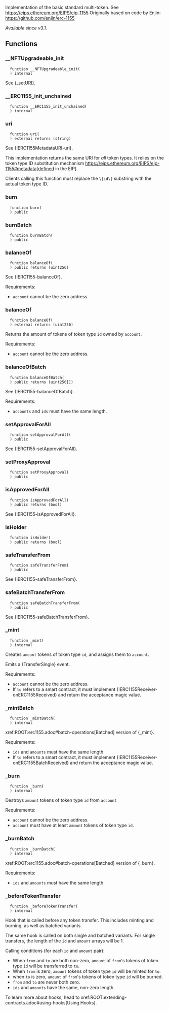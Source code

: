 

Implementation of the basic standard multi-token.
See https://eips.ethereum.org/EIPS/eip-1155
Originally based on code by Enjin: https://github.com/enjin/erc-1155

_Available since v3.1._

## Functions
### __NFTUpgradeable_init
```solidity
  function __NFTUpgradeable_init(
  ) internal
```

See {_setURI}.


### __ERC1155_init_unchained
```solidity
  function __ERC1155_init_unchained(
  ) internal
```




### uri
```solidity
  function uri(
  ) external returns (string)
```

See {IERC1155MetadataURI-uri}.

This implementation returns the same URI for *all* token types. It relies
on the token type ID substitution mechanism
https://eips.ethereum.org/EIPS/eip-1155#metadata[defined in the EIP].

Clients calling this function must replace the `\{id\}` substring with the
actual token type ID.


### burn
```solidity
  function burn(
  ) public
```




### burnBatch
```solidity
  function burnBatch(
  ) public
```




### balanceOf
```solidity
  function balanceOf(
  ) public returns (uint256)
```

See {IERC1155-balanceOf}.

Requirements:

- `account` cannot be the zero address.


### balanceOf
```solidity
  function balanceOf(
  ) external returns (uint256)
```

Returns the amount of tokens of token type `id` owned by `account`.

Requirements:

- `account` cannot be the zero address.


### balanceOfBatch
```solidity
  function balanceOfBatch(
  ) public returns (uint256[])
```

See {IERC1155-balanceOfBatch}.

Requirements:

- `accounts` and `ids` must have the same length.


### setApprovalForAll
```solidity
  function setApprovalForAll(
  ) public
```

See {IERC1155-setApprovalForAll}.


### setProxyApproval
```solidity
  function setProxyApproval(
  ) public
```




### isApprovedForAll
```solidity
  function isApprovedForAll(
  ) public returns (bool)
```

See {IERC1155-isApprovedForAll}.


### isHolder
```solidity
  function isHolder(
  ) public returns (bool)
```




### safeTransferFrom
```solidity
  function safeTransferFrom(
  ) public
```

See {IERC1155-safeTransferFrom}.


### safeBatchTransferFrom
```solidity
  function safeBatchTransferFrom(
  ) public
```

See {IERC1155-safeBatchTransferFrom}.


### _mint
```solidity
  function _mint(
  ) internal
```

Creates `amount` tokens of token type `id`, and assigns them to `account`.

Emits a {TransferSingle} event.

Requirements:

- `account` cannot be the zero address.
- If `to` refers to a smart contract, it must implement {IERC1155Receiver-onERC1155Received} and return the
acceptance magic value.


### _mintBatch
```solidity
  function _mintBatch(
  ) internal
```

xref:ROOT:erc1155.adoc#batch-operations[Batched] version of {_mint}.

Requirements:

- `ids` and `amounts` must have the same length.
- If `to` refers to a smart contract, it must implement {IERC1155Receiver-onERC1155BatchReceived} and return the
acceptance magic value.


### _burn
```solidity
  function _burn(
  ) internal
```

Destroys `amount` tokens of token type `id` from `account`

Requirements:

- `account` cannot be the zero address.
- `account` must have at least `amount` tokens of token type `id`.


### _burnBatch
```solidity
  function _burnBatch(
  ) internal
```

xref:ROOT:erc1155.adoc#batch-operations[Batched] version of {_burn}.

Requirements:

- `ids` and `amounts` must have the same length.


### _beforeTokenTransfer
```solidity
  function _beforeTokenTransfer(
  ) internal
```

Hook that is called before any token transfer. This includes minting
and burning, as well as batched variants.

The same hook is called on both single and batched variants. For single
transfers, the length of the `id` and `amount` arrays will be 1.

Calling conditions (for each `id` and `amount` pair):

- When `from` and `to` are both non-zero, `amount` of ``from``'s tokens
of token type `id` will be  transferred to `to`.
- When `from` is zero, `amount` tokens of token type `id` will be minted
for `to`.
- when `to` is zero, `amount` of ``from``'s tokens of token type `id`
will be burned.
- `from` and `to` are never both zero.
- `ids` and `amounts` have the same, non-zero length.

To learn more about hooks, head to xref:ROOT:extending-contracts.adoc#using-hooks[Using Hooks].


